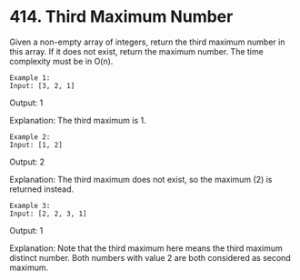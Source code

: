 # 414. Third Maximum Number

Given a non-empty array of integers, return the third maximum number in this
        array. If it does not exist, return the maximum number. The time complexity must be in O(n).
    

    Example 1:
    Input: [3, 2, 1]

Output: 1

Explanation: The third maximum is 1.

    

    Example 2:
    Input: [1, 2]

Output: 2

Explanation: The third maximum does not exist, so the maximum (2) is returned instead.

    

    Example 3:
    Input: [2, 2, 3, 1]

Output: 1

Explanation: Note that the third maximum here means the third maximum distinct number.
Both numbers with value 2 are both considered as second maximum.